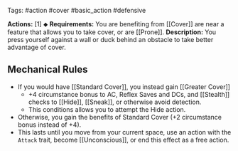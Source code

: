 Tags: #action #cover #basic_action #defensive 

**Actions:** [1] ⬥
**Requirements:** You are benefiting from [[Cover]] are near a feature that allows you to take cover, or are [[Prone]].
**Description:** You press yourself against a wall or duck behind an obstacle to take better advantage of cover. 

## Mechanical Rules

- If you would have [[Standard Cover]], you instead gain [[Greater Cover]]
	- +4 circumstance bonus to AC, Reflex Saves and DCs, and [[Stealth]] checks to [[Hide]], [[Sneak]], or otherwise avoid detection.
	- This conditions allows you to attempt the Hide action.
- Otherwise, you gain the benefits of Standard Cover (+2 circumstance bonus instead of +4).
- This lasts until you move from your current space, use an action with the `Attack` trait, become [[Unconscious]], or end this effect as a free action.
